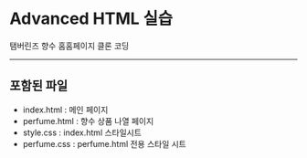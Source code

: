 # Advanced HTML 실습

탬버린즈 향수 홈홈페이지 클론 코딩

---

## 포함된 파일
 - index.html : 메인 페이지
 - perfume.html : 향수 상품 나열 페이지
 - style.css : index.html 스타일시트
 - perfume.css : perfume.html 전용 스타일 시트

